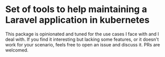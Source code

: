 # Set of tools to help maintaining a Laravel application in kubernetes

This package is opinionated and tuned for the use cases I face with and I deal with.
If you find it interesting but lacking some features, or it doesn't work for your scenario,
feels free to open an issue and discuss it. PRs are welcomed. 
